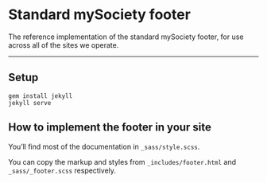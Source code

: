 # Standard mySociety footer

The reference implementation of the standard mySociety footer, for use across all of the sites we operate.

---

## Setup

    gem install jekyll
    jekyll serve

## How to implement the footer in your site

You’ll find most of the documentation in `_sass/style.scss`.

You can copy the markup and styles from `_includes/footer.html` and `_sass/_footer.scss` respectively.
